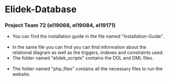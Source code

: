 # Elidek-Database
<h3> Project Team 72 (el19068, el19084, el19171) </h3>

* You can find the installation guide in the file named "Installation-Guide". <br></br>
* In the same file you can find you can find information about the relational diagram as well as the triggers, indexes and constraints used.
* The folder named "elidek_scripts" contains the DDL and DML files. <br></br>
* The folder named "php_files" contains all the necessary files to run the website. <br></br>
